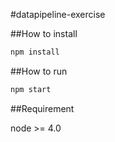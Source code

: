 #datapipeline-exercise

##How to install

```javascript
npm install
```

##How to run

```javascript
npm start
```

##Requirement

node >= 4.0
